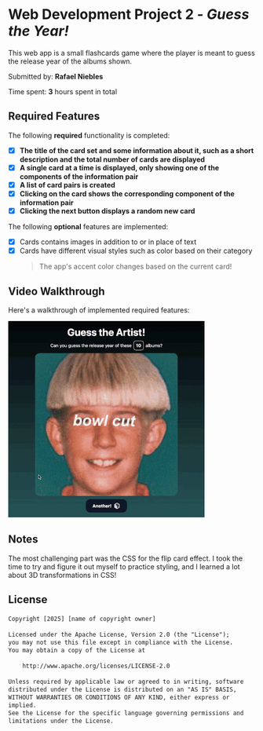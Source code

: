 # Web Development Project 2 - *Guess the Year!*

This web app is a small flashcards game where the player is meant to guess the release year of the albums shown.

Submitted by: **Rafael Niebles**

Time spent: **3** hours spent in total

## Required Features

The following **required** functionality is completed:

- [x] **The title of the card set and some information about it, such as a short description and the total number of cards are displayed**
- [x] **A single card at a time is displayed, only showing one of the components of the information pair**
- [x] **A list of card pairs is created**
- [x] **Clicking on the card shows the corresponding component of the information pair**
- [x] **Clicking the next button displays a random new card**

The following **optional** features are implemented:

- [x] Cards contains images in addition to or in place of text
- [x] Cards have different visual styles such as color based on their category
    > The app's accent color changes based on the current card! 

## Video Walkthrough

Here's a walkthrough of implemented required features:

![demo](./github/demo.gif)

## Notes

The most challenging part was the CSS for the flip card effect. I took the time to try and figure it out myself to practice styling, and I learned a lot about 3D transformations in CSS!

## License

    Copyright [2025] [name of copyright owner]

    Licensed under the Apache License, Version 2.0 (the "License");
    you may not use this file except in compliance with the License.
    You may obtain a copy of the License at

        http://www.apache.org/licenses/LICENSE-2.0

    Unless required by applicable law or agreed to in writing, software
    distributed under the License is distributed on an "AS IS" BASIS,
    WITHOUT WARRANTIES OR CONDITIONS OF ANY KIND, either express or implied.
    See the License for the specific language governing permissions and
    limitations under the License.
